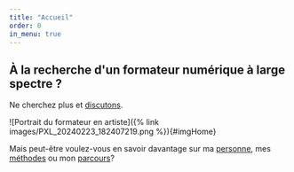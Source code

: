 ```yaml
---
title: "Accueil"
order: 0
in_menu: true
---
```

## À la recherche d'un formateur numérique à large spectre ?

Ne cherchez plus et [discutons](https://www.dubuquoy.fr/contact.html).

![Portrait du formateur en artiste]({% link images/PXL_20240223_182407219.png %}){#imgHome}

Mais peut-être voulez-vous en savoir davantage sur ma [personne](https://www.dubuquoy.fr/formateur%20numerique.html), mes [méthodes](https://www.dubuquoy.fr/mes%20methodes.html) ou mon [parcours](https://www.dubuquoy.fr/cv%20presqu'exhaustif.html)? 